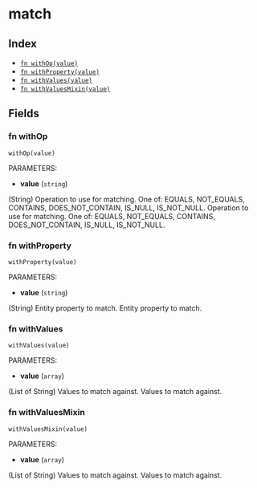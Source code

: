 # match



## Index

* [`fn withOp(value)`](#fn-withop)
* [`fn withProperty(value)`](#fn-withproperty)
* [`fn withValues(value)`](#fn-withvalues)
* [`fn withValuesMixin(value)`](#fn-withvaluesmixin)

## Fields

### fn withOp

```jsonnet
withOp(value)
```

PARAMETERS:

* **value** (`string`)

(String) Operation to use for matching. One of: EQUALS, NOT_EQUALS, CONTAINS, DOES_NOT_CONTAIN, IS_NULL, IS_NOT_NULL.
Operation to use for matching. One of: EQUALS, NOT_EQUALS, CONTAINS, DOES_NOT_CONTAIN, IS_NULL, IS_NOT_NULL.
### fn withProperty

```jsonnet
withProperty(value)
```

PARAMETERS:

* **value** (`string`)

(String) Entity property to match.
Entity property to match.
### fn withValues

```jsonnet
withValues(value)
```

PARAMETERS:

* **value** (`array`)

(List of String) Values to match against.
Values to match against.
### fn withValuesMixin

```jsonnet
withValuesMixin(value)
```

PARAMETERS:

* **value** (`array`)

(List of String) Values to match against.
Values to match against.